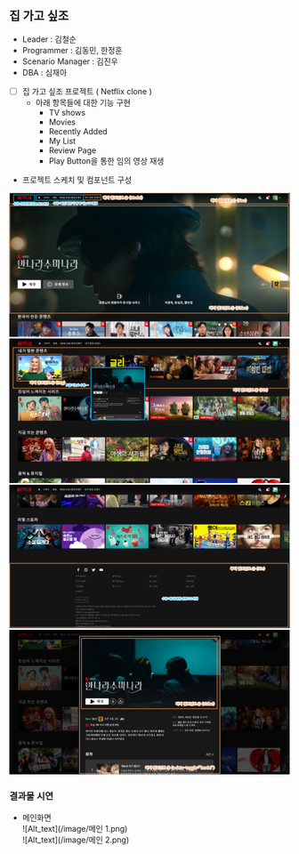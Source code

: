 ## 집 가고 싶조

- Leader : 김철순
- Programmer : 김동민, 한정훈 
- Scenario Manager : 김진우
- DBA : 심재아

- [ ] 집 가고 싶조 프로젝트 ( Netflix clone )
    - 아래 항목들에 대한 기능 구현
        - TV shows
        - Movies
        - Recently Added
        - My List
        - Review Page
        - Play Button을 통한 임의 영상 재생

- 프로젝트 스케치 및 컴포넌트 구성

![Alt text](/image/홈_상단.png)
![Alt text](/image/홈_중단.png)
![Alt text](/image/홈_하단.png)
![Alt_text](/image/홈_상세정보.png)


### 결과물 시연
 - 메인화면   
 ![Alt_text](/image/메인 1.png)   
 ![Alt_text](/image/메인 2.png)